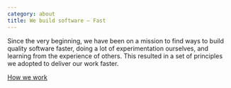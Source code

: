 ```yaml
---
category: about
title: We build software – Fast
---
```


Since the very beginning, we have been on a mission to find ways to build
quality software faster, doing a lot of experimentation ourselves, and
learning from the experience of others. This resulted in a set of principles
we adopted to deliver our work faster.

[How we work](/how-we-work/)
